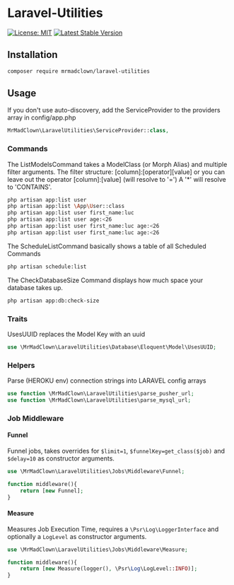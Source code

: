 # Laravel-Utilities 
[![License: MIT](https://img.shields.io/badge/License-MIT-green.svg)](https://opensource.org/licenses/MIT)
[![Latest Stable Version](https://poser.pugx.org/mrmadclown/laravel-utilities/v/stable.svg)](https://packagist.org/packages/mrmadclown/laravel-utilities)

## Installation
```bash
composer require mrmadclown/laravel-utilities
```
## Usage
If you don't use auto-discovery, add the ServiceProvider to the providers array in config/app.php
```php
MrMadClown\LaravelUtilities\ServiceProvider::class,
```
### Commands

The ListModelsCommand takes a ModelClass (or Morph Alias) and multiple filter arguments.
The filter structure: [column]:[operator][value] or you can leave out the operator [column]:[value] (will resolve to '=')
A '*' will resolve to 'CONTAINS'.

```bash
php artisan app:list user
php artisan app:list \App\User::class
php artisan app:list user first_name:luc 
php artisan app:list user age:<26 
php artisan app:list user first_name:luc age:<26
php artisan app:list user first_name:luc age:<26
```
The ScheduleListCommand basically shows a table of all Scheduled Commands

```bash 
php artisan schedule:list
```
The CheckDatabaseSize Command displays how much space your database takes up.
```bash
php artisan app:db:check-size
```
### Traits
UsesUUID replaces the Model Key with an uuid
```php
use \MrMadClown\LaravelUtilities\Database\Eloquent\Model\UsesUUID;
```

### Helpers
Parse (HEROKU env) connection strings into LARAVEL config arrays 
```php
use function \MrMadClown\LaravelUtilities\parse_pusher_url;
use function \MrMadClown\LaravelUtilities\parse_mysql_url;
```

### Job Middleware

#### Funnel
Funnel jobs, takes overrides for `$limit=1`, `$funnelKey=get_class($job)` and `$delay=10` as constructor arguments.
```php
use \MrMadClown\LaravelUtilities\Jobs\Middleware\Funnel;

function middleware(){
    return [new Funnel]; 
}
```

#### Measure
Measures Job Execution Time, requires a `\Psr\Log\LoggerInterface` and optionally a `LogLevel` as constructor arguments.
```php
use \MrMadClown\LaravelUtilities\Jobs\Middleware\Measure;

function middleware(){
    return [new Measure(logger(), \Psr\Log\LogLevel::INFO)]; 
}
```

